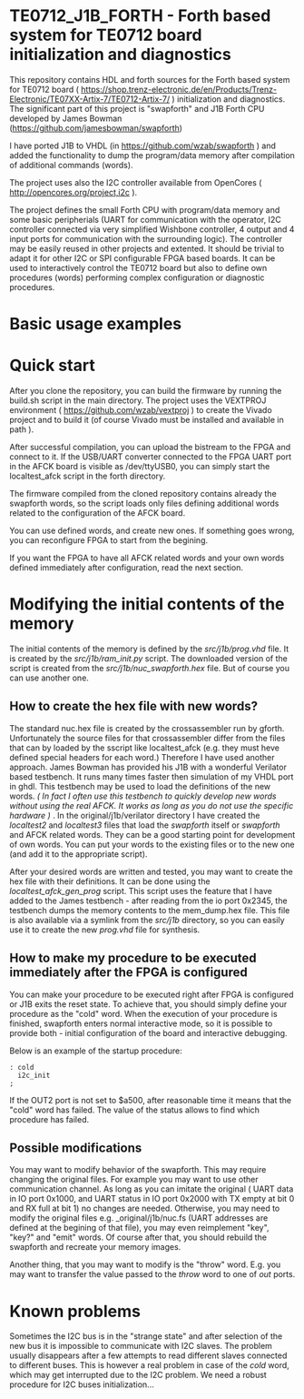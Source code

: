 # TE0712_J1B_FORTH - Forth based system for TE0712 board initialization and diagnostics
This repository contains HDL and forth sources for the Forth based system for TE0712 board ( https://shop.trenz-electronic.de/en/Products/Trenz-Electronic/TE07XX-Artix-7/TE0712-Artix-7/ ) initialization and diagnostics. 
The significant part of this project is "swapforth" and J1B Forth CPU developed by James Bowman (https://github.com/jamesbowman/swapforth)

I have ported J1B to VHDL (in https://github.com/wzab/swapforth ) and added the functionality to dump the program/data memory
after compilation of additional commands (words).

The project uses also the I2C controller available from OpenCores ( http://opencores.org/project,i2c ).

The project defines the small Forth CPU with program/data memory and some basic peripherials (UART for communication with 
the operator, I2C controller connected via very simplified Wishbone controller, 4 output and 4 input ports for communication
with the surrounding logic). The controller may be easily reused in other projects and extented. It should be trivial
to adapt it for other I2C or SPI configurable FPGA based boards.
It can be used to interactively control the TE0712 board but also to define own procedures (words) performing complex configuration or diagnostic procedures.

# Basic usage examples


# Quick start

After you clone the repository, you can build the firmware by running the build.sh script in the main directory.
The project uses the VEXTPROJ environment ( https://github.com/wzab/vextproj ) to create the Vivado project and
to build it (of course Vivado must be installed and available in path ).

After successful compilation, you can upload the bistream to the FPGA and connect to it.
If the USB/UART converter connected to the FPGA UART port in the AFCK board is visible as /dev/ttyUSB0, you
can simply start the localtest_afck script in the forth directory.

The firmware compiled from the cloned repository contains already the swapforth words, so the script loads
only files defining additional words related to the configuration of the AFCK board.

You can use defined words, and create new ones. If something goes wrong, you can reconfigure FPGA to start from the begining.

If you want the FPGA to have all AFCK related words and your own words defined immediately after configuration, read the next section.

# Modifying the initial contents of the memory

The initial contents of the memory is defined by the _src/j1b/prog.vhd_ file. It is created by the _src/j1b/ram\_init.py_ script.
The downloaded version of the script is created from the _src/j1b/nuc\_swapforth.hex_ file. But of course you can use another one.

## How to create the hex file with new words?

The standard nuc.hex file is created by the crossassembler run by gforth. Unfortunately the source files for that crossassembler differ from the files that can by loaded by the sscript like localtest_afck (e.g. they must heve defined 
special headers for each word.)
Therefore I have used another approach. James Bowman has provided his J1B with a wonderful Verilator based testbench.
It runs many times faster then simulation of my VHDL port in ghdl.
This testbench may be used to load the definitions of the new words. *( In fact I often use this testbench to quickly
develop new words without using the real AFCK. It works as long as you do not use the specific hardware )* .
In the original/j1b/verilator directory I have created the _localtest2_ and _localtest3_ files that load the _swapforth_ itself or _swapforth_ and AFCK related words. 
They can be a good starting point for development of own words. You can put your words to the existing files or to the new one
(and add it to the appropriate script).

After your desired words are written and tested, you may want to create the hex file with their definitions. It can be done using the _localtest\_afck\_gen\_prog_ script. This script uses the feature that I have added to the James testbench - after reading from the io port 0x2345, the testbench dumps the memory contents to the mem_dump.hex file. This file is also available via a symlink from the _src/j1b_ directory, so you can easily use it to create the new _prog.vhd_ file for synthesis.

## How to make my procedure to be executed immediately after the FPGA is configured

You can make your procedure to be executed right after FPGA is configured or J1B exits the reset state. To achieve that,
you should simply define your procedure as the "cold" word.
When the execution of your procedure is finished, swapforth enters normal interactive mode, so it is possible to provide
both - initial configuration of the board and interactive debugging.

Below is an example of the startup procedure:

    : cold
      i2c_init
    ;   

If the OUT2 port is not set to $a500, after reasonable time it means that the "cold" word has failed. The value of the status allows to find which procedure has failed.

## Possible modifications

You may want to modify behavior of the swapforth. This may require changing the original files. For example you may
want to use other communication channel. As long as you can imitate the original ( UART data in IO port 0x1000, and UART status in IO port 0x2000 with TX empty at bit 0 and RX full at bit 1) no changes are needed. Otherwise, you may need to modify
the original files e.g. _original/j1b/nuc.fs (UART addresses are defined at the begining of that file), you may even reimplement "key", "key?" and "emit" words. Of course after that, you should rebuild the swapforth and recreate your memory images.

Another thing, that you may want to modify is the "throw" word. E.g. you may want to transfer the value passed to the _throw_ word to one of _out_ ports.

# Known problems

Sometimes the I2C bus is in the "strange state" and after selection of the new bus it is impossible to communicate with I2C slaves. The problem usually disappears after a few attempts to read different slaves connected to different buses.
This is however a real problem in case of the _cold_ word, which may get interrupted due to the I2C problem.
We need a robust procedure for I2C buses initialization...
